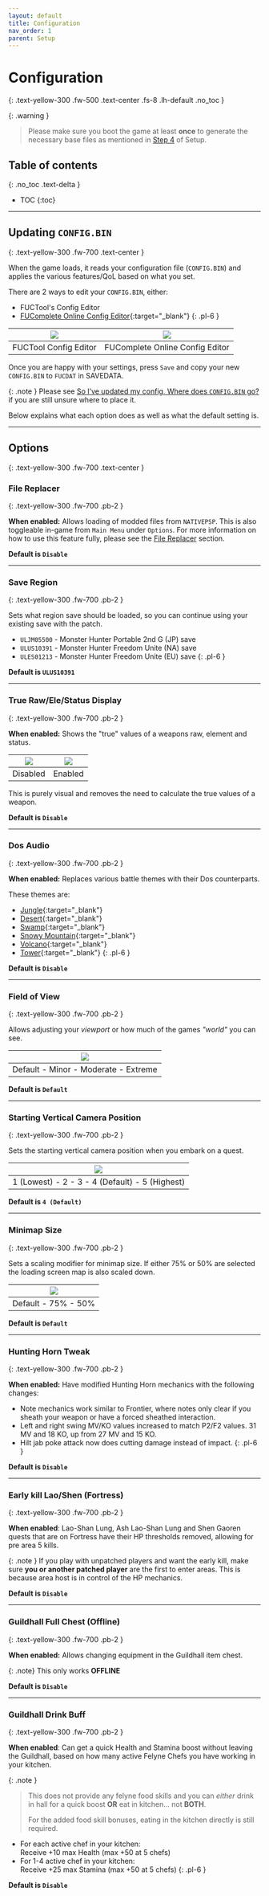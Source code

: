 ```yaml
---
layout: default
title: Configuration
nav_order: 1
parent: Setup
---
```


# Configuration
{: .text-yellow-300 .fw-500 .text-center .fs-8 .lh-default .no_toc }

{: .warning }
>Please make sure you boot the game at least **once** to generate the necessary base files as mentioned in [Step 4](/docs/setup.html#step-4-start-the-game) of Setup.

## Table of contents
{: .no_toc .text-delta }

- TOC
{:toc}

---

## Updating `CONFIG.BIN`
{: .text-yellow-300 .fw-700 .text-center }
<br>

When the game loads, it reads your configuration file (`CONFIG.BIN`) and applies the various features/QoL based on what you set.

There are 2 ways to edit your `CONFIG.BIN`, either:

* FUCTool's Config Editor
* [FUComplete Online Config Editor](/assets/config_editor.html){:target="_blank"}
{: .pl-6 }

| <a href="/assets/images/fuctool_config.png" target="_blank"><img src="/assets/images/fuctool_config.png"></a> | <a href="/assets/images/foce_config.png" target="_blank"><img src="/assets/images/foce_config.png"></a> |
|:---:|:---:|
| FUCTool Config Editor | FUComplete Online Config Editor |

Once you are happy with your settings, press `Save` and copy your new `CONFIG.BIN` to `FUCDAT` in SAVEDATA. 

{: .note }
Please see [So I’ve updated my config, Where does `CONFIG.BIN` go?](/docs/faq.html#so-ive-updated-my-config-where-does-configbin-go) if you are still unsure where to place it.

Below explains what each option does as well as what the default setting is.

---

## Options
{: .text-yellow-300 .fw-700 .text-center }

### File Replacer
{: .text-yellow-300 .fw-700 .pb-2 }

**When enabled:** Allows loading of modded files from `NATIVEPSP`. This is also toggleable in-game from `Main Menu` under `Options`. For more information on how to use this feature fully, please see the [File Replacer](/docs/fuctool/file_replacer.html) section.

**Default is `Disable`**

---

### Save Region
{: .text-yellow-300 .fw-700 .pb-2 }

Sets what region save should be loaded, so you can continue using your existing save with the patch.

* `ULJM05500` - Monster Hunter Portable 2nd G (JP) save
* `ULUS10391` - Monster Hunter Freedom Unite (NA) save
* `ULES01213` - Monster Hunter Freedom Unite (EU) save
{: .pl-6 }

**Default is `ULUS10391`**

---

### True Raw/Ele/Status Display
{: .text-yellow-300 .fw-700 .pb-2 }

**When enabled:** Shows the "true" values of a weapons raw, element and status.

| <a href="/assets/images/config_editor/true_raw_d.png" target="_blank"><img src="/assets/images/config_editor/true_raw_d.png"></a> | <a href="/assets/images/config_editor/true_raw_e.png" target="_blank"><img src="/assets/images/config_editor/true_raw_e.png"></a> |
|:---:|:---:|
| Disabled | Enabled |

This is purely visual and removes the need to calculate the true values of a weapon.

**Default is `Disable`**

---

### Dos Audio
{: .text-yellow-300 .fw-700 .pb-2 }

**When enabled:** Replaces various battle themes with their Dos counterparts. 

These themes are:

* [Jungle](https://youtu.be/wP1Tiq74gWs){:target="_blank"}
* [Desert](https://youtu.be/Hjf1QfiTBbY){:target="_blank"}
* [Swamp](https://youtu.be/ZRQT-QYB0_I){:target="_blank"}
* [Snowy Mountain](https://youtu.be/7T0Vp7okMhE){:target="_blank"}
* [Volcano](https://youtu.be/vHSCNxTjX1c){:target="_blank"}
* [Tower](https://youtu.be/f5ZNBm9EuEc){:target="_blank"}
{: .pl-6 }

**Default is `Disable`**

---

### Field of View
{: .text-yellow-300 .fw-700 .pb-2 }

Allows adjusting your *viewport* or how much of the games *"world"* you can see.

| <a href="/assets/images/FoV.webp" target="_blank"><img src="/assets/images/FoV.webp"></a> |
|:---:|
| Default - Minor - Moderate - Extreme |

**Default is `Default`**

---

### Starting Vertical Camera Position
{: .text-yellow-300 .fw-700 .pb-2 }

Sets the starting vertical camera position when you embark on a quest.

| <a href="/assets/images/vert_cam_setting.webp" target="_blank"><img src="/assets/images/vert_cam_setting.webp"></a> |
|:---:|
| 1 (Lowest) - 2 - 3 - 4 (Default) - 5 (Highest) |

**Default is `4 (Default)`**

---

### Minimap Size
{: .text-yellow-300 .fw-700 .pb-2 }

Sets a scaling modifier for minimap size. If either 75% or 50% are selected the loading screen map is also scaled down.

| <a href="/assets/images/Minimap.webp" target="_blank"><img src="/assets/images/Minimap.webp"></a> |
|:---:|
| Default - 75% - 50% |

**Default is `Default`**

---

### Hunting Horn Tweak
{: .text-yellow-300 .fw-700 .pb-2 }

**When enabled:** Have modified Hunting Horn mechanics with the following changes:

* Note mechanics work similar to Frontier, where notes only clear if you sheath your weapon or have a forced sheathed interaction.
* Left and right swing MV/KO values increased to match P2/F2 values. 31 MV and 18 KO, up from 27 MV and 15 KO.
* Hilt jab poke attack now does cutting damage instead of impact.
{: .pl-6 }

**Default is `Disable`**

---

### Early kill Lao/Shen (Fortress)
{: .text-yellow-300 .fw-700 .pb-2 }

**When enabled**: Lao-Shan Lung, Ash Lao-Shan Lung and Shen Gaoren quests that are on Fortress have their HP thresholds removed, allowing for pre area 5 kills.

{: .note }
If you play with unpatched players and want the early kill, make sure **you or another patched player** are the first to enter areas. This is because area host is in control of the HP mechanics.

**Default is `Disable`**

---

### Guildhall Full Chest (Offline)
{: .text-yellow-300 .fw-700 .pb-2 }

**When enabled:** Allows changing equipment in the Guildhall item chest.

{: .note}
This only works **OFFLINE**

**Default is `Disable`**

---

### Guildhall Drink Buff
{: .text-yellow-300 .fw-700 .pb-2 }

**When enabled**: Can get a quick Health and Stamina boost without leaving the Guildhall, based on how many active Felyne Chefs you have working in your kitchen.

{: .note }
>This does not provide any felyne food skills and you can *either* drink in hall for a quick boost **OR** eat in kitchen... not **BOTH**.
>
>For the added food skill bonuses, eating in the kitchen directly is still required. 

* For each active chef in your kitchen:<br>Receive +10 max Health (max +50 at 5 chefs)
* For 1-4 active chef in your kitchen:<br>Receive +25 max Stamina (max +50 at 5 chefs)
{: .pl-6 }

**Default is `Disable`**
